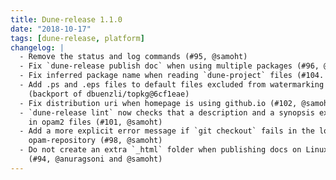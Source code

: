 ```yaml
---
title: Dune-release 1.1.0
date: "2018-10-17"
tags: [dune-release, platform]
changelog: |
  - Remove the status and log commands (#95, @samoht)
  - Fix `dune-release publish doc` when using multiple packages (#96, @samoht)
  - Fix inferred package name when reading `dune-project` files (#104. @samoht)
  - Add .ps and .eps files to default files excluded from watermarking
    (backport of dbuenzli/topkg@6cf1eae)
  - Fix distribution uri when homepage is using github.io (#102, @samoht)
  - `dune-release lint` now checks that a description and a synopsis exist
    in opam2 files (#101, @samoht)
  - Add a more explicit error message if `git checkout` fails in the local
    opam-repository (#98, @samoht)
  - Do not create an extra `_html` folder when publishing docs on Linux
    (#94, @anuragsoni and @samoht)
---
```

